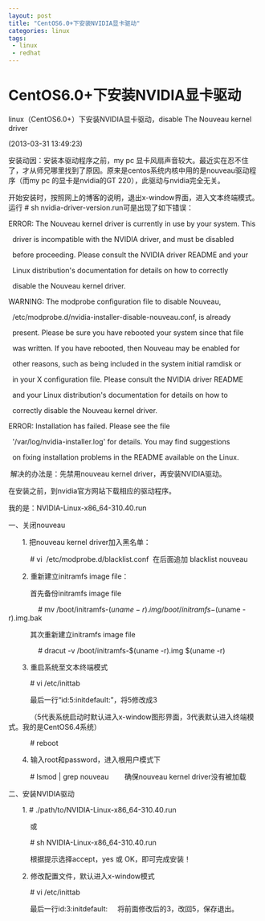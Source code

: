 ```yaml
---
layout: post
title: "CentOS6.0+下安装NVIDIA显卡驱动"
categories: linux
tags: 
 - linux
 - redhat
--- 
```


# CentOS6.0+下安装NVIDIA显卡驱动

‍linux（CentOS6.0+）下安装NVIDIA显卡驱动，disable The Nouveau kernel driver

(2013-03-31 13:49:23)

安装动因：安装本驱动程序之前，my pc 显卡风扇声音较大。最近实在忍不住了，才从师兄哪里找到了原因。原来是centos系统内核中用的是nouveau驱动程序（而my pc 的显卡是nvidia的GT 220），此驱动与nvidia完全无关。

开始安装时，按照网上的博客的说明，退出x-window界面，进入文本终端模式。运行 # sh nvidia-driver-version.run可是出现了如下错误：

ERROR: The Nouveau kernel driver is currently in use by your system. This

  driver is incompatible with the NVIDIA driver, and must be disabled

  before proceeding. Please consult the NVIDIA driver README and your

  Linux distribution's documentation for details on how to correctly

  disable the Nouveau kernel driver.

WARNING: The modprobe configuration file to disable Nouveau,

  /etc/modprobe.d/nvidia-installer-disable-nouveau.conf, is already

  present. Please be sure you have rebooted your system since that file

  was written. If you have rebooted, then Nouveau may be enabled for

  other reasons, such as being included in the system initial ramdisk or

  in your X configuration file. Please consult the NVIDIA driver README

  and your Linux distribution's documentation for details on how to

  correctly disable the Nouveau kernel driver.

ERROR: Installation has failed. Please see the file

  '/var/log/nvidia-installer.log' for details. You may find suggestions

  on fixing installation problems in the README available on the Linux.

 解决的办法是：先禁用nouveau kernel driver，再安装NVIDIA驱动。

在安装之前，到nvidia官方网站下载相应的驱动程序。

我的是：NVIDIA-Linux-x86_64-310.40.run

一、关闭nouveau

       1. 把nouveau kernel driver加入黑名单：

           # vi  /etc/modprobe.d/blacklist.conf  在后面追加 blacklist nouveau

       2. 重新建立initramfs image file：

           首先备份initramfs image file

               # mv /boot/initramfs-$(uname -r).img /boot/initramfs-$(uname -r).img.bak

           其次重新建立initramfs image file

               # dracut -v /boot/initramfs-$(uname -r).img $(uname -r)

       3. 重启系统至文本终端模式

           # vi /etc/inittab

           最后一行“id:5:initdefault:”，将5修改成3

           （5代表系统启动时默认进入x-window图形界面，3代表默认进入终端模式。我的是CentOS6.4系统）

           # reboot

       4. 输入root和password，进入根用户模式下

           # lsmod | grep nouveau        确保nouveau kernel driver没有被加载

二、安装NVIDIA驱动

       1. # ./path/to/NVIDIA-Linux-x86_64-310.40.run

           或

           # sh NVIDIA-Linux-x86_64-310.40.run

           根据提示选择accept，yes 或 OK，即可完成安装！

       2. 修改配置文件，默认进入x-window模式

           # vi /etc/inittab

           最后一行id:3:initdefault:     将前面修改后的3，改回5，保存退出。

 
